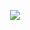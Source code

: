 <p align = "center"><img src = "[https://media.tenor.com/cX92mi1p-NYAAAAd/coding-anime.gif](https://gifdb.com/images/high/programming-stick-figure-going-crazy-on-fire-j6ii4pju9xdtnsbr.gif)https://gifdb.com/images/high/programming-stick-figure-going-crazy-on-fire-j6ii4pju9xdtnsbr.gif"></p>
